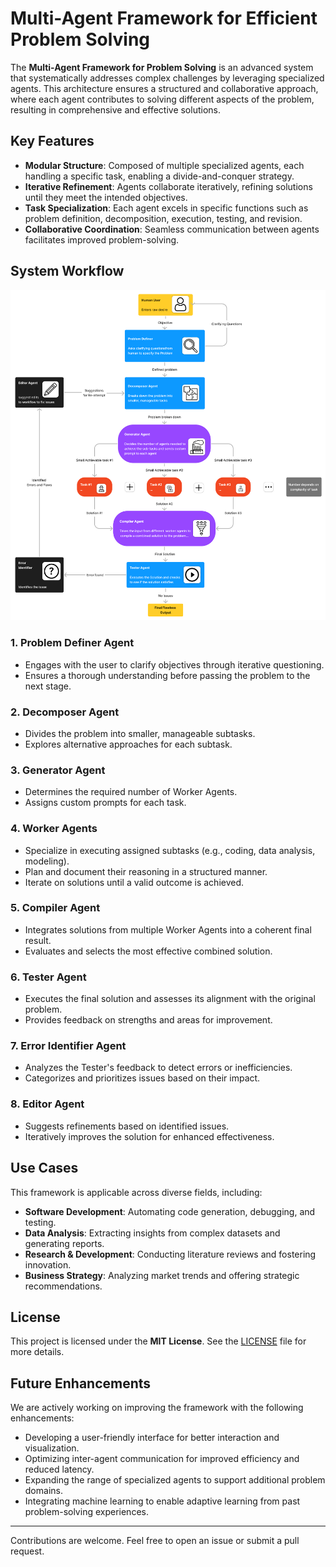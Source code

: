 # Multi-Agent Framework for Efficient Problem Solving

The **Multi-Agent Framework for Problem Solving** is an advanced system that systematically addresses complex challenges by leveraging specialized agents. This architecture ensures a structured and collaborative approach, where each agent contributes to solving different aspects of the problem, resulting in comprehensive and effective solutions.

## Key Features

- **Modular Structure**: Composed of multiple specialized agents, each handling a specific task, enabling a divide-and-conquer strategy.
- **Iterative Refinement**: Agents collaborate iteratively, refining solutions until they meet the intended objectives.
- **Task Specialization**: Each agent excels in specific functions such as problem definition, decomposition, execution, testing, and revision.
- **Collaborative Coordination**: Seamless communication between agents facilitates improved problem-solving.

## System Workflow
![Multi-Agent Architecture](architecture.png)

### 1. Problem Definer Agent
- Engages with the user to clarify objectives through iterative questioning.
- Ensures a thorough understanding before passing the problem to the next stage.

### 2. Decomposer Agent
- Divides the problem into smaller, manageable subtasks.
- Explores alternative approaches for each subtask.

### 3. Generator Agent
- Determines the required number of Worker Agents.
- Assigns custom prompts for each task.

### 4. Worker Agents
- Specialize in executing assigned subtasks (e.g., coding, data analysis, modeling).
- Plan and document their reasoning in a structured manner.
- Iterate on solutions until a valid outcome is achieved.

### 5. Compiler Agent
- Integrates solutions from multiple Worker Agents into a coherent final result.
- Evaluates and selects the most effective combined solution.

### 6. Tester Agent
- Executes the final solution and assesses its alignment with the original problem.
- Provides feedback on strengths and areas for improvement.

### 7. Error Identifier Agent
- Analyzes the Tester's feedback to detect errors or inefficiencies.
- Categorizes and prioritizes issues based on their impact.

### 8. Editor Agent
- Suggests refinements based on identified issues.
- Iteratively improves the solution for enhanced effectiveness.

## Use Cases

This framework is applicable across diverse fields, including:

- **Software Development**: Automating code generation, debugging, and testing.
- **Data Analysis**: Extracting insights from complex datasets and generating reports.
- **Research & Development**: Conducting literature reviews and fostering innovation.
- **Business Strategy**: Analyzing market trends and offering strategic recommendations.

## License

This project is licensed under the **MIT License**. See the [LICENSE](LICENSE) file for more details.

## Future Enhancements

We are actively working on improving the framework with the following enhancements:

- Developing a user-friendly interface for better interaction and visualization.
- Optimizing inter-agent communication for improved efficiency and reduced latency.
- Expanding the range of specialized agents to support additional problem domains.
- Integrating machine learning to enable adaptive learning from past problem-solving experiences.

---

Contributions are welcome. Feel free to open an issue or submit a pull request.
